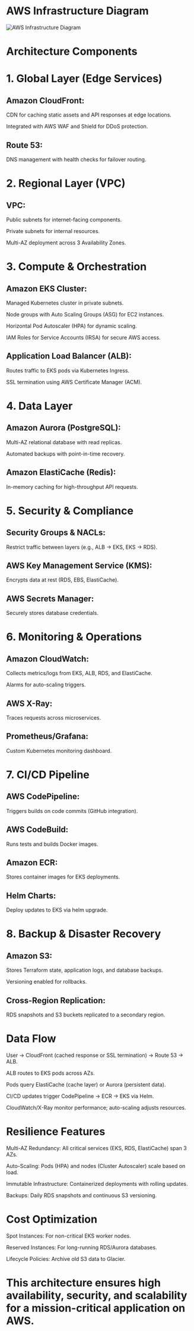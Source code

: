 
# AWS Infrastructure Diagram

![AWS Infrastructure Diagram](./images/infra.png)



# Architecture Components

# 1. Global Layer (Edge Services)

## Amazon CloudFront:

CDN for caching static assets and API responses at edge locations.

Integrated with AWS WAF and Shield for DDoS protection.

## Route 53:

DNS management with health checks for failover routing.



# 2. Regional Layer (VPC)


## VPC:

Public subnets for internet-facing components.

Private subnets for internal resources.

Multi-AZ deployment across 3 Availability Zones.


# 3. Compute & Orchestration

## Amazon EKS Cluster:

Managed Kubernetes cluster in private subnets.

Node groups with Auto Scaling Groups (ASG) for EC2 instances.

Horizontal Pod Autoscaler (HPA) for dynamic scaling.

IAM Roles for Service Accounts (IRSA) for secure AWS access.


## Application Load Balancer (ALB):

Routes traffic to EKS pods via Kubernetes Ingress.

SSL termination using AWS Certificate Manager (ACM).


# 4. Data Layer

## Amazon Aurora (PostgreSQL):

Multi-AZ relational database with read replicas.

Automated backups with point-in-time recovery.


## Amazon ElastiCache (Redis):

In-memory caching for high-throughput API requests.



# 5. Security & Compliance


## Security Groups & NACLs:

Restrict traffic between layers (e.g., ALB → EKS, EKS → RDS).


## AWS Key Management Service (KMS):

Encrypts data at rest (RDS, EBS, ElastiCache).


## AWS Secrets Manager:

Securely stores database credentials.


# 6. Monitoring & Operations

## Amazon CloudWatch:

Collects metrics/logs from EKS, ALB, RDS, and ElastiCache.

Alarms for auto-scaling triggers.

## AWS X-Ray:

Traces requests across microservices.

## Prometheus/Grafana:

Custom Kubernetes monitoring dashboard.



# 7. CI/CD Pipeline


## AWS CodePipeline:

Triggers builds on code commits (GitHub integration).


## AWS CodeBuild:

Runs tests and builds Docker images.


## Amazon ECR:

Stores container images for EKS deployments.


## Helm Charts:

Deploy updates to EKS via helm upgrade.



# 8. Backup & Disaster Recovery



## Amazon S3:

Stores Terraform state, application logs, and database backups.

Versioning enabled for rollbacks.


## Cross-Region Replication:

RDS snapshots and S3 buckets replicated to a secondary region.



# Data Flow



User → CloudFront (cached response or SSL termination) → Route 53 → ALB.

ALB routes to EKS pods across AZs.

Pods query ElastiCache (cache layer) or Aurora (persistent data).

CI/CD updates trigger CodePipeline → ECR → EKS via Helm.

CloudWatch/X-Ray monitor performance; auto-scaling adjusts resources.


# Resilience Features


Multi-AZ Redundancy: All critical services (EKS, RDS, ElastiCache) span 3 AZs.

Auto-Scaling: Pods (HPA) and nodes (Cluster Autoscaler) scale based on load.

Immutable Infrastructure: Containerized deployments with rolling updates.

Backups: Daily RDS snapshots and continuous S3 versioning.


# Cost Optimization

Spot Instances: For non-critical EKS worker nodes.

Reserved Instances: For long-running RDS/Aurora databases.

Lifecycle Policies: Archive old S3 data to Glacier.



# This architecture ensures high availability, security, and scalability for a mission-critical application on AWS.

